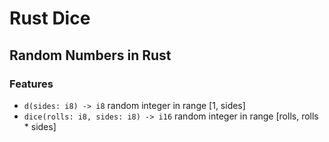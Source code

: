 # Rust Dice

## Random Numbers in Rust

### Features
- `d(sides: i8) -> i8` random integer in range [1, sides]
- `dice(rolls: i8, sides: i8) -> i16` random integer in range [rolls, rolls * sides]
